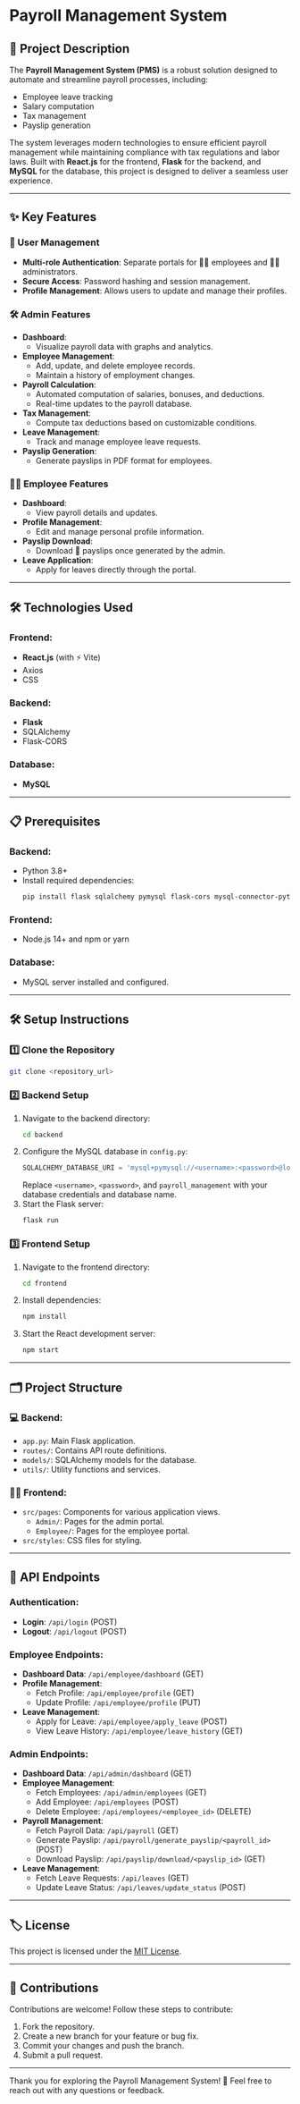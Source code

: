 # Payroll Management System

## 📜 Project Description
The **Payroll Management System (PMS)** is a robust solution designed to automate and streamline payroll processes, including:
- Employee leave tracking
- Salary computation
- Tax management
- Payslip generation

The system leverages modern technologies to ensure efficient payroll management while maintaining compliance with tax regulations and labor laws. Built with **React.js** for the frontend, **Flask** for the backend, and **MySQL** for the database, this project is designed to deliver a seamless user experience.

---

## ✨ Key Features

### 👥 User Management
- **Multi-role Authentication**: Separate portals for 🧑‍💼 employees and 🧑‍💻 administrators.
- **Secure Access**: Password hashing and session management.
- **Profile Management**: Allows users to update and manage their profiles.

### 🛠️ Admin Features
- **Dashboard**:
  - Visualize payroll data with graphs and analytics.
- **Employee Management**:
  - Add, update, and delete employee records.
  - Maintain a history of employment changes.
- **Payroll Calculation**:
  - Automated computation of salaries, bonuses, and deductions.
  - Real-time updates to the payroll database.
- **Tax Management**:
  - Compute tax deductions based on customizable conditions.
- **Leave Management**:
  - Track and manage employee leave requests.
- **Payslip Generation**:
  - Generate payslips in PDF format for employees.

### 👩‍💻 Employee Features
- **Dashboard**:
  - View payroll details and updates.
- **Profile Management**:
  - Edit and manage personal profile information.
- **Payslip Download**:
  - Download 🧾 payslips once generated by the admin.
- **Leave Application**:
  - Apply for leaves directly through the portal.

---

## 🛠️ Technologies Used

### Frontend:
- **React.js** (with ⚡ Vite)
- Axios
- CSS

### Backend:
- **Flask**
- SQLAlchemy
- Flask-CORS

### Database:
- **MySQL**

---

## 📋 Prerequisites

### Backend:
- Python 3.8+
- Install required dependencies:
  ```bash
  pip install flask sqlalchemy pymysql flask-cors mysql-connector-python reportlab
  ```

### Frontend:
- Node.js 14+ and npm or yarn

### Database:
- MySQL server installed and configured.

---

## 🛠️ Setup Instructions

### 1️⃣ Clone the Repository
```bash
git clone <repository_url>
```

### 2️⃣ Backend Setup
1. Navigate to the backend directory:
   ```bash
   cd backend
   ```
2. Configure the MySQL database in `config.py`:
   ```python
   SQLALCHEMY_DATABASE_URI = 'mysql+pymysql://<username>:<password>@localhost/payroll_management'
   ```
   Replace `<username>`, `<password>`, and `payroll_management` with your database credentials and database name.
3. Start the Flask server:
   ```bash
   flask run
   ```

### 3️⃣ Frontend Setup
1. Navigate to the frontend directory:
   ```bash
   cd frontend
   ```
2. Install dependencies:
   ```bash
   npm install
   ```
3. Start the React development server:
   ```bash
   npm start
   ```

---

## 🗂️ Project Structure

### 💻 Backend:
- `app.py`: Main Flask application.
- `routes/`: Contains API route definitions.
- `models/`: SQLAlchemy models for the database.
- `utils/`: Utility functions and services.

### 🧑‍💻 Frontend:
- `src/pages`: Components for various application views.
  - `Admin/`: Pages for the admin portal.
  - `Employee/`: Pages for the employee portal.
- `src/styles`: CSS files for styling.

---

## 🔗 API Endpoints

### Authentication:
- **Login**: `/api/login` (POST)
- **Logout**: `/api/logout` (POST)

### Employee Endpoints:
- **Dashboard Data**: `/api/employee/dashboard` (GET)
- **Profile Management**:
  - Fetch Profile: `/api/employee/profile` (GET)
  - Update Profile: `/api/employee/profile` (PUT)
- **Leave Management**:
  - Apply for Leave: `/api/employee/apply_leave` (POST)
  - View Leave History: `/api/employee/leave_history` (GET)

### Admin Endpoints:
- **Dashboard Data**: `/api/admin/dashboard` (GET)
- **Employee Management**:
  - Fetch Employees: `/api/admin/employees` (GET)
  - Add Employee: `/api/employees` (POST)
  - Delete Employee: `/api/employees/<employee_id>` (DELETE)
- **Payroll Management**:
  - Fetch Payroll Data: `/api/payroll` (GET)
  - Generate Payslip: `/api/payroll/generate_payslip/<payroll_id>` (POST)
  - Download Payslip: `/api/payslip/download/<payslip_id>` (GET)
- **Leave Management**:
  - Fetch Leave Requests: `/api/leaves` (GET)
  - Update Leave Status: `/api/leaves/update_status` (POST)

---

## 🏷️ License
This project is licensed under the [MIT License](LICENSE).

---

## 🤝 Contributions
Contributions are welcome! Follow these steps to contribute:
1. Fork the repository.
2. Create a new branch for your feature or bug fix.
3. Commit your changes and push the branch.
4. Submit a pull request.

---

Thank you for exploring the Payroll Management System! 🎉 Feel free to reach out with any questions or feedback.


